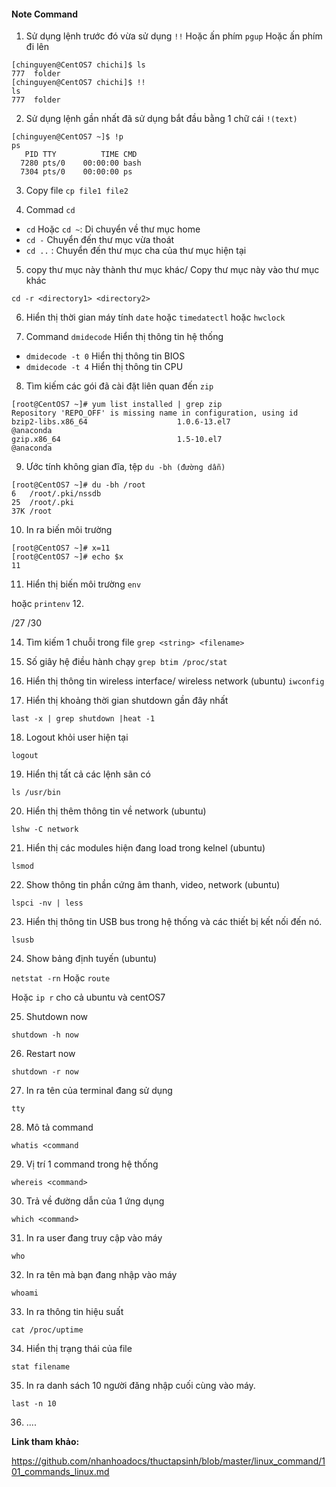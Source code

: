 #### Note Command 

1. Sử dụng lệnh trước đó vừa sử dụng
`!!`
Hoặc ấn phím `pgup` 
Hoặc ấn phím đi lên
```
[chinguyen@CentOS7 chichi]$ ls
777  folder
[chinguyen@CentOS7 chichi]$ !!
ls
777  folder

```
2. Sử dụng lệnh gần nhất đã sử dụng bắt đầu bằng 1 chữ cái
`!(text)`
```
[chinguyen@CentOS7 ~]$ !p
ps
   PID TTY          TIME CMD
  7280 pts/0    00:00:00 bash
  7304 pts/0    00:00:00 ps
```
3. Copy file
`cp file1 file2`

4. Commad `cd`
- `cd` Hoặc `cd ~`: Di chuyển về thư mục home
- `cd -` Chuyển đến thư mục vừa thoát
- `cd ..` : Chuyển đến thư mục cha của thư mục hiện tại

5. copy thư mục này thành thư mục khác/ Copy thư mục này vào thư mục khác

`cd -r <directory1> <directory2>`

6. Hiển thị thời gian máy tính
`date`
hoặc `timedatectl`
hoặc `hwclock`

7. Command `dmidecode`
Hiển thị thông tin hệ thống

- `dmidecode -t 0` Hiển thị thông tin BIOS
- `dmidecode -t 4` Hiển thị thông tin CPU
8. Tìm kiếm các gói đã cài đặt liên quan đến `zip`

```
[root@CentOS7 ~]# yum list installed | grep zip
Repository 'REPO_OFF' is missing name in configuration, using id
bzip2-libs.x86_64                    1.0.6-13.el7                    @anaconda  
gzip.x86_64                          1.5-10.el7                      @anaconda  
```

9. Ước tính không gian đĩa, tệp `du -bh (đường dẫn)`
```
[root@CentOS7 ~]# du -bh /root
6	/root/.pki/nssdb
25	/root/.pki
37K	/root
```

10. In ra biến môi trường
```
[root@CentOS7 ~]# x=11
[root@CentOS7 ~]# echo $x
11
```
11. Hiển thị biến môi trường
`env`

hoặc `printenv`
12. 

/27
/30

14. Tìm kiếm 1 chuỗi trong file
`grep <string> <filename>`

15. Số giây hệ điều hành chạy
`grep btim /proc/stat`

16. Hiển thị thông tin wireless interface/ wireless network (ubuntu)
`iwconfig`

17. Hiển thị khoảng thời gian shutdown gần đây nhất

`last -x | grep shutdown |heat -1`

18. Logout khỏi user hiện tại

`logout`

19. Hiển thị tất cả các lệnh sãn có

`ls /usr/bin`

20. Hiển thị thêm thông tin về network (ubuntu)

`lshw -C network` 

21. Hiển thị các modules hiện đang load trong kelnel (ubuntu)

`lsmod`

22. Show thông tin phần cứng âm thanh, video, network (ubuntu)

`lspci -nv | less`

23. Hiển thị thông tin USB bus trong hệ thống và các thiết bị kết nối đến nó. 

`lsusb`

24. Show bảng định tuyến (ubuntu)

`netstat -rn` Hoặc `route`

Hoặc `ip r` cho cả ubuntu và centOS7

25. Shutdown now

`shutdown -h now`

26. Restart now

`shutdown -r now`

27. In ra tên của terminal đang sử dụng

`tty`

28. Mô tả command

`whatis <command`

29. Vị trí 1 command trong hệ thống

`whereis <command>`

30. Trả về đường dẫn của 1 ứng dụng

`which <command>`

31. In ra user đang truy cập  vào máy

`who`

32. In ra tên mà bạn đang nhập vào máy

`whoami`

33. In ra thông tin hiệu suất

`cat /proc/uptime`

34. Hiển thị trạng thái của file

`stat filename`

35. In ra danh sách 10 người đăng nhập cuối cùng vào máy. 

`last -n 10`

36. ....


**Link tham khảo:**

https://github.com/nhanhoadocs/thuctapsinh/blob/master/linux_command/101_commands_linux.md